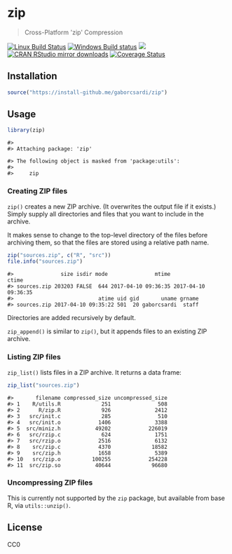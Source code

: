 


# zip

> Cross-Platform 'zip' Compression

[![Linux Build Status](https://travis-ci.org/gaborcsardi/zip.svg?branch=master)](https://travis-ci.org/gaborcsardi/zip)
[![Windows Build status](https://ci.appveyor.com/api/projects/status/github/gaborcsardi/zip?svg=true)](https://ci.appveyor.com/project/gaborcsardi/zip)
[![](http://www.r-pkg.org/badges/version/zip)](http://www.r-pkg.org/pkg/zip)
[![CRAN RStudio mirror downloads](http://cranlogs.r-pkg.org/badges/zip)](http://www.r-pkg.org/pkg/zip)
[![Coverage Status](https://img.shields.io/codecov/c/github/gaborcsardi/zip/master.svg)](https://codecov.io/github/gaborcsardi/zip?branch=master)

## Installation


```r
source("https://install-github.me/gaborcsardi/zip")
```

## Usage


```r
library(zip)
```

```
#> 
#> Attaching package: 'zip'
```

```
#> The following object is masked from 'package:utils':
#> 
#>     zip
```

### Creating ZIP files

`zip()` creates a new ZIP archive. (It overwrites the output file if it
exists.) Simply supply all directories and files that you want to include
in the archive.

It makes sense to change to the top-level directory of the files before
archiving them, so that the files are stored using a relative path name.


```r
zip("sources.zip", c("R", "src"))
file.info("sources.zip")
```

```
#>               size isdir mode               mtime               ctime
#> sources.zip 203203 FALSE  644 2017-04-10 09:36:35 2017-04-10 09:36:35
#>                           atime uid gid       uname grname
#> sources.zip 2017-04-10 09:35:22 501  20 gaborcsardi  staff
```

Directories are added recursively by default.

`zip_append()` is similar to `zip()`, but it appends files to an existing
ZIP archive.

### Listing ZIP files

`zip_list()` lists files in a ZIP archive. It returns a data frame:


```r
zip_list("sources.zip")
```

```
#>       filename compressed_size uncompressed_size
#> 1    R/utils.R             251               508
#> 2      R/zip.R             926              2412
#> 3   src/init.c             285               510
#> 4   src/init.o            1406              3388
#> 5  src/miniz.h           49202            226019
#> 6   src/rzip.c             624              1751
#> 7   src/rzip.o            2516              6132
#> 8    src/zip.c            4370             18582
#> 9    src/zip.h            1658              5389
#> 10   src/zip.o          100255            254228
#> 11  src/zip.so           40644             96680
```

### Uncompressing ZIP files

This is currently not supported by the `zip` package, but available from
base R, via `utils::unzip()`.

## License

CC0
